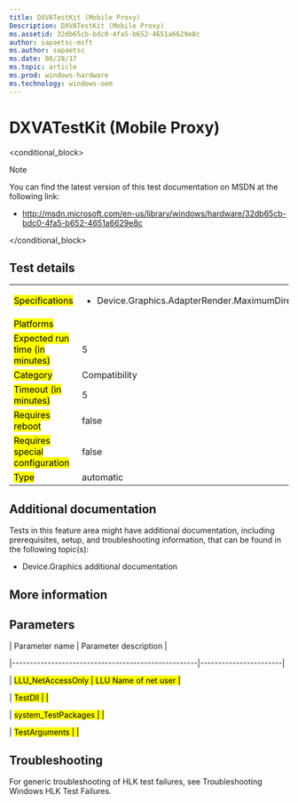 ```yaml
---
title: DXVATestKit (Mobile Proxy)
Description: DXVATestKit (Mobile Proxy)
ms.assetid: 32db65cb-bdc0-4fa5-b652-4651a6629e8c
author: sapaetsc-msft
ms.author: sapaetsc
ms.date: 08/28/17
ms.topic: article
ms.prod: windows-hardware
ms.technology: windows-oem
---
```


# DXVATestKit (Mobile Proxy)

<conditional_block> <conditions> <docset value="standalone"></docset> </conditions>

>[!NOTE]
You can find the latest version of this test documentation on MSDN at the following link:

-   <xref hlink="http://msdn.microsoft.com/en-us/library/windows/hardware/32db65cb-bdc0-4fa5-b652-4651a6629e8c">http://msdn.microsoft.com/en-us/library/windows/hardware/32db65cb-bdc0-4fa5-b652-4651a6629e8c</b>


</conditional_block>

## Test details

<table>
<colgroup>
<col width="50%" />
<col width="50%" />
</colgroup>
<tbody>
<tr class="odd">
<td><mark type="bullet_intro">Specifications</b></td>
<td><ul>
<li>Device.Graphics.AdapterRender.MaximumDirect9x</li>
</ul></td>
</tr>
<tr class="even">
<td><mark type="bullet_intro">Platforms</b></td>
<td><ul>
</ul></td>
</tr>
<tr class="odd">
<td><mark type="bullet_intro">Expected run time (in minutes)</b></td>
<td>5</td>
</tr>
<tr class="even">
<td><mark type="bullet_intro">Category</b></td>
<td>Compatibility</td>
</tr>
<tr class="odd">
<td><mark type="bullet_intro">Timeout (in minutes)</b></td>
<td>5</td>
</tr>
<tr class="even">
<td><mark type="bullet_intro">Requires reboot</b></td>
<td>false</td>
</tr>
<tr class="odd">
<td><mark type="bullet_intro">Requires special configuration</b></td>
<td>false</td>
</tr>
<tr class="even">
<td><mark type="bullet_intro">Type</b></td>
<td>automatic</td>
</tr>
</tbody>
</table>

## Additional documentation

Tests in this feature area might have additional documentation, including prerequisites, setup, and troubleshooting information, that can be found in the following topic(s):

-   <xref rid="p_hlk_test.device_graphics_additional_documentation">Device.Graphics additional documentation</b>

## More information

## Parameters

| Parameter name                                     | Parameter description |
|----------------------------------------------------|-----------------------|
| <mark type="bullet_intro">LLU\_NetAccessOnly</b>   | LLU Name of net user  |
| <mark type="bullet_intro">TestDll</b>              |                       |
| <mark type="bullet_intro">system\_TestPackages</b> |                       |
| <mark type="bullet_intro">TestArguments</b>        |                       |

## Troubleshooting

For generic troubleshooting of HLK test failures, see <xref rid="p_hlk.troubleshooting_windows_hlk_test_failures">Troubleshooting Windows HLK Test Failures</b>.



